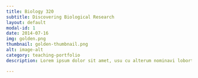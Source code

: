 ```yaml
---
title: Biology 320
subtitle: Discovering Biological Research
layout: default
modal-id: 1
date: 2014-07-16
img: golden.png
thumbnail: golden-thumbnail.png
alt: image-alt
category: teaching-portfolio
description: Lorem ipsum dolor sit amet, usu cu alterum nominavi lobortis. At duo novum diceret. Tantas apeirian vix et, usu sanctus postulant inciderint ut, populo diceret necessitatibus in vim. Cu eum dicam feugiat noluisse.

---
```

